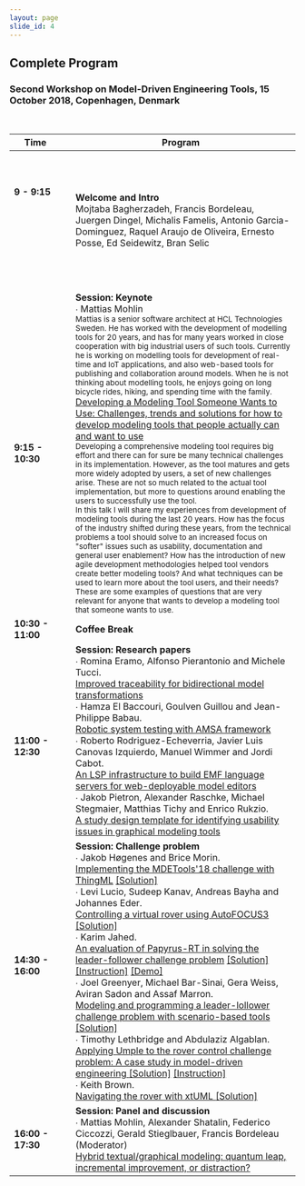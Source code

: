 ```yaml
---
layout: page
slide_id: 4
---
```

## Complete Program
### Second Workshop on Model-Driven Engineering Tools, 15 October 2018, Copenhagen, Denmark
<br />

|Time &nbsp;   &nbsp;          | Program &nbsp; | 
----------------------- | -------------- |
<br/><br/><br/><strong>9 - 9:15 </strong> &nbsp; &nbsp; &nbsp;  &nbsp; &nbsp; &nbsp;   &nbsp; &nbsp; &nbsp;    &nbsp; &nbsp; &nbsp; &nbsp; &nbsp; &nbsp;   &nbsp; &nbsp; &nbsp;    &nbsp; &nbsp; &nbsp;   &nbsp; &nbsp; &nbsp;   &nbsp; &nbsp; &nbsp;    &nbsp; &nbsp; &nbsp;  &nbsp; &nbsp; &nbsp;&nbsp; &nbsp; &nbsp; &nbsp; &nbsp;  &nbsp; &nbsp; &nbsp; &nbsp; &nbsp; &nbsp;  &nbsp; &nbsp; &nbsp; &nbsp;  &nbsp; &nbsp; &nbsp;  &nbsp; &nbsp; &nbsp; &nbsp; &nbsp; &nbsp;  &nbsp; &nbsp; &nbsp; &nbsp; &nbsp; &nbsp;  &nbsp; &nbsp; &nbsp; &nbsp; &nbsp; &nbsp;  &nbsp; &nbsp; &nbsp;  &nbsp; &nbsp; &nbsp;  &nbsp; &nbsp; &nbsp; &nbsp; &nbsp; &nbsp;  &nbsp; &nbsp; &nbsp;    | <strong>Welcome and Intro</strong> <br /> Mojtaba Bagherzadeh, Francis Bordeleau, Juergen Dingel, Michalis Famelis, Antonio Garcia-Dominguez, Raquel Araujo de Oliveira, Ernesto Posse, Ed Seidewitz, Bran Selic| 
<strong>9:15 - 10:30 </strong>    | <strong>Session: Keynote</strong> <br /> <medium> &#x2219; Mattias Mohlin</medium>  <br/> <small> Mattias is a senior software architect at HCL Technologies Sweden. He has worked with the development of modelling tools for 20 years, and has for many years worked in close cooperation with big industrial users of such tools. Currently he is working on modelling tools for development of real-time and IoT applications, and also web-based tools for publishing and collaboration around models. When he is not thinking about modelling tools, he enjoys going on long bicycle rides, hiking, and spending time with the family. </small><br />[Developing a Modeling Tool Someone Wants to Use: Challenges, trends and solutions for how to develop modeling tools that people actually can and want to use]() <br/><small> Developing a comprehensive modeling tool requires big effort and there can for sure be many technical challenges in its implementation. However, as the tool matures and gets more widely adopted by users, a set of new challenges arise. These are not so much related to the actual tool implementation, but more to questions around enabling the users to successfully use the tool. <br/> In this talk I will share my experiences from development of modeling tools during the last 20 years. How has the focus of the industry shifted during these years, from the technical problems a tool should solve to an increased focus on "softer" issues such as usability, documentation and general user enablement? How has the introduction of new agile development methodologies helped tool vendors create better modeling tools? And what techniques can be used to learn more about the tool users, and their needs? These are some examples of questions that are very relevant for anyone that wants to develop a modeling tool that someone wants to use.</small> | 
<strong>10:30 - 11:00 </strong> &nbsp; &nbsp; &nbsp;          | <strong>Coffee Break</strong> | 
<br/><br/><strong>11:00 - 12:30 </strong> &nbsp; &nbsp; &nbsp;    &nbsp; &nbsp; &nbsp;  &nbsp; &nbsp; &nbsp;       | <strong>Session: Research papers</strong> <br/> <medium> &#x2219; Romina Eramo, Alfonso Pierantonio and Michele Tucci. </medium> <br /> [ Improved traceability for bidirectional model transformations ]() <br/> <medium> &#x2219; Hamza El Baccouri, Goulven Guillou and Jean-Philippe Babau. </medium> <br /> [ Robotic system testing with AMSA framework ]() <br/> <medium> &#x2219; Roberto Rodriguez-Echeverria, Javier Luis Canovas Izquierdo, Manuel Wimmer and Jordi Cabot. </medium> <br /> [ An LSP infrastructure to build EMF language servers for web-deployable model editors ]() <br/> <medium> &#x2219; Jakob Pietron, Alexander Raschke, Michael Stegmaier, Matthias Tichy and Enrico Rukzio. </medium> <br /> [ A study design template for identifying usability issues in graphical modeling tools]() <br/> | 
<strong>14:30 - 16:00 </strong> &nbsp; &nbsp; &nbsp;    &nbsp; &nbsp; &nbsp;  &nbsp; &nbsp; &nbsp;       | <strong>Session: Challenge problem</strong> <br/> <medium> &#x2219; Jakob Høgenes and Brice Morin. </medium> <br /> [ Implementing the MDETools'18 challenge with ThingML](http://ceur-ws.org/Vol-2245/mdetools_paper_5.pdf) [[Solution]]() <br/> <medium> &#x2219; Levi Lucio, Sudeep Kanav, Andreas Bayha and Johannes Eder. </medium> <br /> [ Controlling a virtual rover using AutoFOCUS3](http://ceur-ws.org/Vol-2245/mdetools_paper_6.pdf) [[Solution]](http://download.fortiss.org/public/MDETools2018/model-and-instructions_AF3.zip) <br/> <medium> &#x2219; Karim Jahed. </medium> <br /> [An evaluation of Papyrus-RT in solving the leader-follower challenge problem](http://ceur-ws.org/Vol-2245/mdetools_paper_7.pdf) [[Solution]](https://github.com/kjahed/mdetools18-challenge) [[Instruction]](https://wiki.eclipse.org/Papyrus-RT/User) [[Demo]](https://youtu.be/QxMbtE62zfs) <br/> <medium> &#x2219; Joel Greenyer, Michael Bar-Sinai, Gera Weiss, Aviran Sadon and Assaf Marron. </medium> <br /> [Modeling and  programming a leader-lollower challenge problem with scenario-based tools](http://ceur-ws.org/Vol-2245/mdetools_paper_8.pdf) [[Solution]]() <br/> <medium> &#x2219; Timothy Lethbridge and Abdulaziz Algablan. </medium> <br /> [Applying Umple to the rover control challenge problem: A case study in model-driven engineering ](http://ceur-ws.org/Vol-2245/mdetools_paper_9.pdf) [[Solution]](https://github.com/umple/roverChallenge/tree/master/) [[Instruction]](https://cruise.eecs.uottawa.ca/umpleonline/download_eclipse_umple_plugin.shtml) <br/> <medium> &#x2219; Keith Brown. </medium> <br /> [Navigating the rover with xtUML ](http://ceur-ws.org/Vol-2245/mdetools_paper_10.pdf) [[Solution]](https://github.com/xtuml/models/tree/master/applications/rover)| 
<strong>16:00 - 17:30 </strong> &nbsp;  | <strong>Session: Panel and discussion</strong> <br/> <medium> &#x2219; Mattias Mohlin, Alexander Shatalin, Federico Ciccozzi, Gerald Stieglbauer, Francis Bordeleau (Moderator)  </medium> <br /> [ Hybrid textual/graphical modeling: quantum leap, incremental improvement, or distraction?](./panel.html)| 